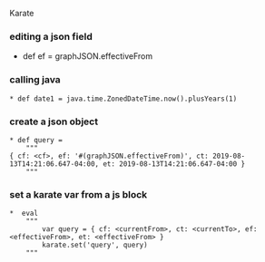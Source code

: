 Karate

  ### editing a json field
  * def ef = graphJSON.effectiveFrom

### calling java
    * def date1 = java.time.ZonedDateTime.now().plusYears(1)

### create a json object
    * def query =  
		"""
    { cf: <cf>, ef: '#(graphJSON.effectiveFrom)', ct: 2019-08-13T14:21:06.647-04:00, et: 2019-08-13T14:21:06.647-04:00 }
		"""

### set a karate var from a js block
    *  eval 
		"""
			var query = { cf: <currentFrom>, ct: <currentTo>, ef: <effectiveFrom>, et: <effectiveFrom> }
			karate.set('query', query)
		"""


